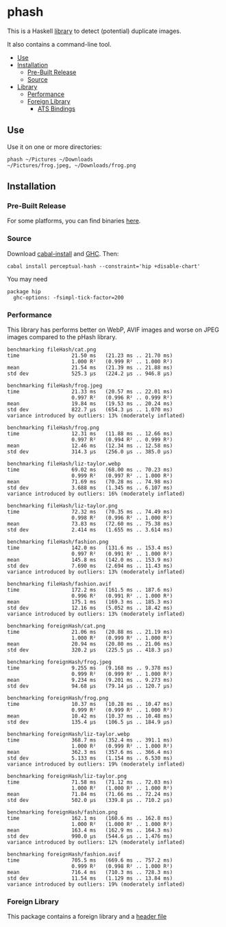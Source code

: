 # phash

This is a Haskell [library](http://hackage.haskell.org/package/perceptual-hash)
to detect (potential) duplicate images.

It also contains a command-line tool.

- [Use](#use)
- [Installation](#installation)
  - [Pre-Built Release](#pre-built-release)
  - [Source](#source)
- [Library](#library)
  - [Performance](#performance)
  - [Foreign Library](#foreign-library)
    - [ATS Bindings](#ats-bindings)

## Use

Use it on one or more directories:

```
phash ~/Pictures ~/Downloads
~/Pictures/frog.jpeg, ~/Downloads/frog.png
```

## Installation

### Pre-Built Release

For some platforms, you can find binaries [here](https://www.permanent.org/p/archive/0236-0000/0236-0019/410841).

### Source

Download [cabal-install](https://www.haskell.org/cabal/download.html) and
[GHC](https://www.haskell.org/ghc/download.html). Then:

```
cabal install perceptual-hash --constraint='hip +disable-chart'
```

You may need

```cabal
package hip
  ghc-options: -fsimpl-tick-factor=200
```

### Performance

This library has performs better on WebP, AVIF images and worse on JPEG images compared to the pHash library.

```
benchmarking fileHash/cat.png
time                 21.50 ms   (21.23 ms .. 21.70 ms)
                     1.000 R²   (0.999 R² .. 1.000 R²)
mean                 21.54 ms   (21.39 ms .. 21.88 ms)
std dev              525.3 μs   (224.2 μs .. 946.8 μs)

benchmarking fileHash/frog.jpeg
time                 21.33 ms   (20.57 ms .. 22.01 ms)
                     0.997 R²   (0.996 R² .. 0.999 R²)
mean                 19.84 ms   (19.53 ms .. 20.24 ms)
std dev              822.7 μs   (654.3 μs .. 1.070 ms)
variance introduced by outliers: 13% (moderately inflated)

benchmarking fileHash/frog.png
time                 12.31 ms   (11.88 ms .. 12.66 ms)
                     0.997 R²   (0.994 R² .. 0.999 R²)
mean                 12.46 ms   (12.34 ms .. 12.58 ms)
std dev              314.3 μs   (256.0 μs .. 385.0 μs)

benchmarking fileHash/liz-taylor.webp
time                 69.02 ms   (68.00 ms .. 70.23 ms)
                     0.999 R²   (0.997 R² .. 1.000 R²)
mean                 71.69 ms   (70.28 ms .. 74.98 ms)
std dev              3.688 ms   (1.345 ms .. 6.107 ms)
variance introduced by outliers: 16% (moderately inflated)

benchmarking fileHash/liz-taylor.png
time                 72.32 ms   (70.35 ms .. 74.49 ms)
                     0.998 R²   (0.996 R² .. 1.000 R²)
mean                 73.83 ms   (72.60 ms .. 75.38 ms)
std dev              2.414 ms   (1.655 ms .. 3.614 ms)

benchmarking fileHash/fashion.png
time                 142.0 ms   (131.6 ms .. 153.4 ms)
                     0.997 R²   (0.991 R² .. 1.000 R²)
mean                 145.8 ms   (142.0 ms .. 153.9 ms)
std dev              7.690 ms   (2.694 ms .. 11.43 ms)
variance introduced by outliers: 13% (moderately inflated)

benchmarking fileHash/fashion.avif
time                 172.2 ms   (161.5 ms .. 187.6 ms)
                     0.996 R²   (0.991 R² .. 1.000 R²)
mean                 175.1 ms   (169.3 ms .. 185.3 ms)
std dev              12.16 ms   (5.052 ms .. 18.42 ms)
variance introduced by outliers: 13% (moderately inflated)

benchmarking foreignHash/cat.png
time                 21.06 ms   (20.88 ms .. 21.19 ms)
                     1.000 R²   (0.999 R² .. 1.000 R²)
mean                 20.94 ms   (20.80 ms .. 21.06 ms)
std dev              320.2 μs   (225.5 μs .. 418.3 μs)

benchmarking foreignHash/frog.jpeg
time                 9.255 ms   (9.168 ms .. 9.378 ms)
                     0.999 R²   (0.999 R² .. 1.000 R²)
mean                 9.234 ms   (9.201 ms .. 9.273 ms)
std dev              94.68 μs   (79.14 μs .. 120.7 μs)

benchmarking foreignHash/frog.png
time                 10.37 ms   (10.28 ms .. 10.47 ms)
                     0.999 R²   (0.999 R² .. 1.000 R²)
mean                 10.42 ms   (10.37 ms .. 10.48 ms)
std dev              135.4 μs   (106.5 μs .. 184.9 μs)

benchmarking foreignHash/liz-taylor.webp
time                 368.7 ms   (352.4 ms .. 391.1 ms)
                     1.000 R²   (0.999 R² .. 1.000 R²)
mean                 362.3 ms   (357.6 ms .. 366.4 ms)
std dev              5.133 ms   (1.154 ms .. 6.530 ms)
variance introduced by outliers: 19% (moderately inflated)

benchmarking foreignHash/liz-taylor.png
time                 71.58 ms   (71.12 ms .. 72.03 ms)
                     1.000 R²   (1.000 R² .. 1.000 R²)
mean                 71.84 ms   (71.66 ms .. 72.24 ms)
std dev              502.0 μs   (339.8 μs .. 710.2 μs)

benchmarking foreignHash/fashion.png
time                 162.1 ms   (160.6 ms .. 162.8 ms)
                     1.000 R²   (1.000 R² .. 1.000 R²)
mean                 163.4 ms   (162.9 ms .. 164.3 ms)
std dev              990.0 μs   (544.6 μs .. 1.476 ms)
variance introduced by outliers: 12% (moderately inflated)

benchmarking foreignHash/fashion.avif
time                 705.5 ms   (669.6 ms .. 757.2 ms)
                     0.999 R²   (0.998 R² .. 1.000 R²)
mean                 716.4 ms   (710.3 ms .. 728.3 ms)
std dev              11.54 ms   (1.129 ms .. 13.84 ms)
variance introduced by outliers: 19% (moderately inflated)
```

### Foreign Library

This package contains a foreign library and a [header
file](https://hackage.haskell.org/package/perceptual-hash/src/include/hs_phash.h)
